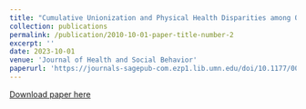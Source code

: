 ```yaml
---
title: "Cumulative Unionization and Physical Health Disparities among Older Adults"
collection: publications
permalink: /publication/2010-10-01-paper-title-number-2
excerpt: ''
date: 2023-10-01
venue: 'Journal of Health and Social Behavior'
paperurl: 'https://journals-sagepub-com.ezp1.lib.umn.edu/doi/10.1177/00221465231205266'
---
```


[Download paper here](https://journals-sagepub-com.ezp1.lib.umn.edu/doi/10.1177/00221465231205266)

